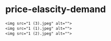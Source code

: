 # price-elascity-demand
<!DOCTYPE html>
<html lang="en">
<head>
    <meta charset="UTF-8">
    <meta http-equiv="X-UA-Compatible" content="IE=edge">
    <meta name="viewport" content="width=device-width, initial-scale=1.0">
    <title>Document</title>
</head>
<body>
   
  
    <img src="1 (3).jpeg" alt="">
    <img src="1 (1).jpeg" alt="">
    <img src="1 (2).jpeg" alt="">
   
</html>
